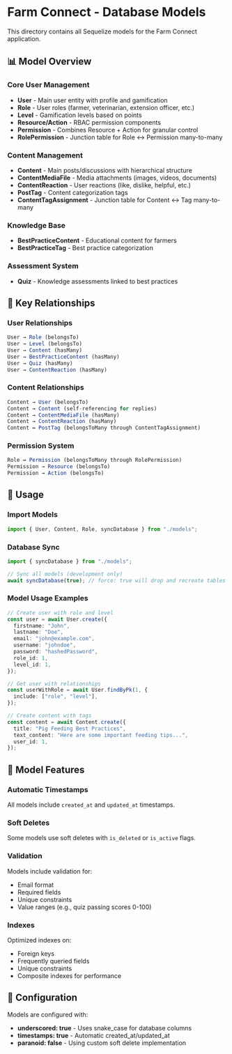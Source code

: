 # Farm Connect - Database Models

This directory contains all Sequelize models for the Farm Connect application.

## 📊 **Model Overview**

### **Core User Management**

- **User** - Main user entity with profile and gamification
- **Role** - User roles (farmer, veterinarian, extension officer, etc.)
- **Level** - Gamification levels based on points
- **Resource/Action** - RBAC permission components
- **Permission** - Combines Resource + Action for granular control
- **RolePermission** - Junction table for Role ↔ Permission many-to-many

### **Content Management**

- **Content** - Main posts/discussions with hierarchical structure
- **ContentMediaFile** - Media attachments (images, videos, documents)
- **ContentReaction** - User reactions (like, dislike, helpful, etc.)
- **PostTag** - Content categorization tags
- **ContentTagAssignment** - Junction table for Content ↔ Tag many-to-many

### **Knowledge Base**

- **BestPracticeContent** - Educational content for farmers
- **BestPracticeTag** - Best practice categorization

### **Assessment System**

- **Quiz** - Knowledge assessments linked to best practices

## 🔗 **Key Relationships**

### **User Relationships**

```typescript
User → Role (belongsTo)
User → Level (belongsTo)
User → Content (hasMany)
User → BestPracticeContent (hasMany)
User → Quiz (hasMany)
User → ContentReaction (hasMany)
```

### **Content Relationships**

```typescript
Content → User (belongsTo)
Content → Content (self-referencing for replies)
Content → ContentMediaFile (hasMany)
Content → ContentReaction (hasMany)
Content ↔ PostTag (belongsToMany through ContentTagAssignment)
```

### **Permission System**

```typescript
Role ↔ Permission (belongsToMany through RolePermission)
Permission → Resource (belongsTo)
Permission → Action (belongsTo)
```

## 🚀 **Usage**

### **Import Models**

```typescript
import { User, Content, Role, syncDatabase } from "./models";
```

### **Database Sync**

```typescript
import { syncDatabase } from "./models";

// Sync all models (development only)
await syncDatabase(true); // force: true will drop and recreate tables
```

### **Model Usage Examples**

```typescript
// Create user with role and level
const user = await User.create({
  firstname: "John",
  lastname: "Doe",
  email: "john@example.com",
  username: "johndoe",
  password: "hashedPassword",
  role_id: 1,
  level_id: 1,
});

// Get user with relationships
const userWithRole = await User.findByPk(1, {
  include: ["role", "level"],
});

// Create content with tags
const content = await Content.create({
  title: "Pig Feeding Best Practices",
  text_content: "Here are some important feeding tips...",
  user_id: 1,
});
```

## 📝 **Model Features**

### **Automatic Timestamps**

All models include `created_at` and `updated_at` timestamps.

### **Soft Deletes**

Some models use soft deletes with `is_deleted` or `is_active` flags.

### **Validation**

Models include validation for:

- Email format
- Required fields
- Unique constraints
- Value ranges (e.g., quiz passing scores 0-100)

### **Indexes**

Optimized indexes on:

- Foreign keys
- Frequently queried fields
- Unique constraints
- Composite indexes for performance

## 🔧 **Configuration**

Models are configured with:

- **underscored: true** - Uses snake_case for database columns
- **timestamps: true** - Automatic created_at/updated_at
- **paranoid: false** - Using custom soft delete implementation
